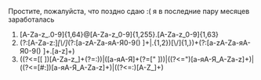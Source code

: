 Простите, пожалуйста, что поздно сдаю :( я в последние пару месяцев заработалась

1. [A-Za-z_.0-9]{1,64}@[A-Za-z_0-9]{1,255}\.[A-Za-z_0-9]{1,63}
2. (?:[A-Za-z:]*[\\/]*(?:[a-zA-Zа-яА-Я0-9() ]+|\.{1,2})[\\/]{1,})+(?:[a-zA-Zа-яА-Я0-9() ]+\.[a-z]+)
3. ((?<=[\[ ])[A-Za-z_]+(?=:))|([а-яА-Я]+(?=[\" ]))|((?<=\")[а-яА-Я_A-Za-z]+)|((?<=[\#:])[а-яА-Я_A-Za-z]+)|((?<=:)[A-Z_]+)